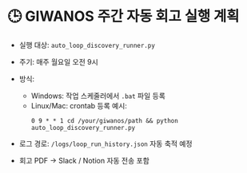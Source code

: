 # 🕒 GIWANOS 주간 자동 회고 실행 계획

- 실행 대상: `auto_loop_discovery_runner.py`
- 주기: 매주 월요일 오전 9시
- 방식:
  - Windows: 작업 스케줄러에서 `.bat` 파일 등록
  - Linux/Mac: crontab 등록 예시:
    ```cron
    0 9 * * 1 cd /your/giwanos/path && python auto_loop_discovery_runner.py
    ```

- 로그 경로: `/logs/loop_run_history.json` 자동 축적 예정
- 회고 PDF → Slack / Notion 자동 전송 포함

